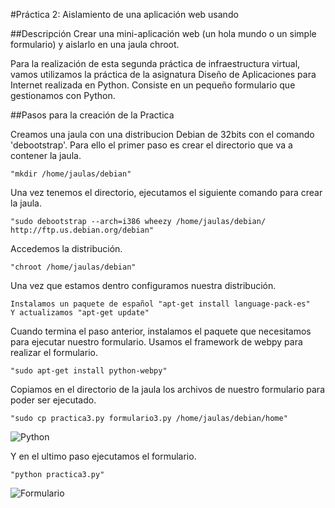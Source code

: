 #Práctica 2: Aislamiento de una aplicación web usando

##Descripción
Crear una mini-aplicación web (un hola mundo o un simple formulario) y aislarlo en una jaula chroot.

Para la realización de esta segunda práctica de infraestructura virtual, vamos utilizamos la práctica de la asignatura Diseño de Aplicaciones para Internet realizada en Python. Consiste en un pequeño formulario que gestionamos con Python.

##Pasos para la creación de la Practica

Creamos una jaula con una distribucion Debian de 32bits con el comando 'debootstrap'. Para ello el primer paso es crear el directorio que va a contener la jaula.

	"mkdir /home/jaulas/debian"

Una vez tenemos el directorio, ejecutamos el siguiente comando para crear la jaula.

	"sudo debootstrap --arch=i386 wheezy /home/jaulas/debian/ http://ftp.us.debian.org/debian"

Accedemos la distribución.

	"chroot /home/jaulas/debian"

Una vez que estamos dentro configuramos nuestra distribución.

	Instalamos un paquete de español "apt-get install language-pack-es"
	Y actualizamos "apt-get update"

Cuando termina el paso anterior, instalamos el paquete que necesitamos para ejecutar nuestro formulario. Usamos el framework de webpy para realizar el formulario.

	"sudo apt-get install python-webpy"

Copiamos en el directorio de la jaula los archivos de nuestro formulario para poder ser ejecutado.

	"sudo cp practica3.py formulario3.py /home/jaulas/debian/home"
	
![Python](https://dl.dropboxusercontent.com/s/lmxr78i8g7i3uw6/prac3.png)

Y en el ultimo paso ejecutamos el formulario.

	"python practica3.py"

![Formulario](https://dl.dropboxusercontent.com/s/hbr2un5r37lyj32/formu.png)
